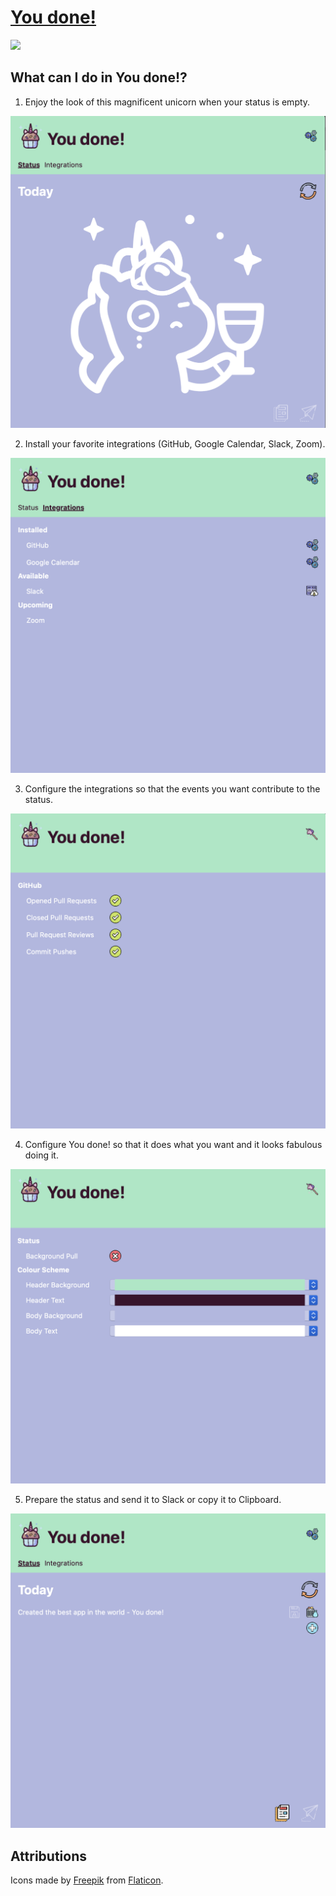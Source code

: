 # [You done!](https://youd.one)

![](https://media.giphy.com/media/xl2A1ymCaeS2YD484h/giphy.gif)

## What can I do in You done!?

1. Enjoy the look of this magnificent unicorn when your status is empty.

![](screenshots/you-done_empty.png)

2. Install your favorite integrations (GitHub, Google Calendar, Slack, Zoom).

![](screenshots/you-done_integrations.png)

3. Configure the integrations so that the events you want contribute to the status.

![](screenshots/you-done_integration-configuration.png)

4. Configure You done! so that it does what you want and it looks fabulous doing it.

![](screenshots/you-done_configuration.png)

5. Prepare the status and send it to Slack or copy it to Clipboard.

![](screenshots/you-done_status.png)

## Attributions

Icons made by [Freepik](https://www.flaticon.com/authors/freepik) from [Flaticon](https://www.flaticon.com).
